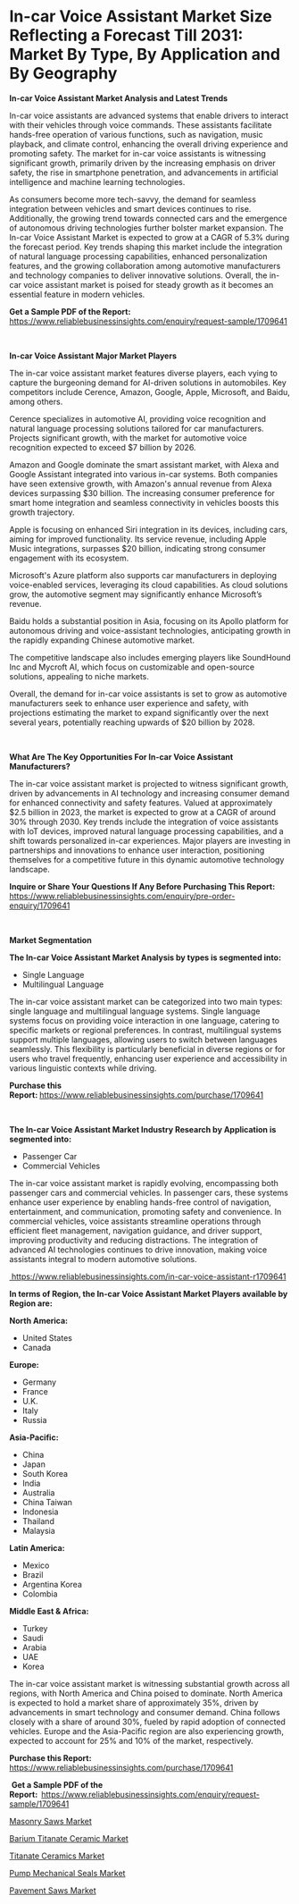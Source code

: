 <p><h1>In-car Voice Assistant Market Size Reflecting a Forecast Till 2031: Market By Type, By Application and By Geography</h1></p><p><strong>In-car Voice Assistant Market Analysis and Latest Trends</strong></p>
<p><p>In-car voice assistants are advanced systems that enable drivers to interact with their vehicles through voice commands. These assistants facilitate hands-free operation of various functions, such as navigation, music playback, and climate control, enhancing the overall driving experience and promoting safety. The market for in-car voice assistants is witnessing significant growth, primarily driven by the increasing emphasis on driver safety, the rise in smartphone penetration, and advancements in artificial intelligence and machine learning technologies.</p><p>As consumers become more tech-savvy, the demand for seamless integration between vehicles and smart devices continues to rise. Additionally, the growing trend towards connected cars and the emergence of autonomous driving technologies further bolster market expansion. The In-car Voice Assistant Market is expected to grow at a CAGR of 5.3% during the forecast period. Key trends shaping this market include the integration of natural language processing capabilities, enhanced personalization features, and the growing collaboration among automotive manufacturers and technology companies to deliver innovative solutions. Overall, the in-car voice assistant market is poised for steady growth as it becomes an essential feature in modern vehicles.</p></p>
<p><strong>Get a Sample PDF of the Report:&nbsp;</strong> <a href="https://www.reliablebusinessinsights.com/enquiry/request-sample/1709641?utm_campaign=84&utm_medium=2&utm_source=Github&utm_content=ia&utm_term=21102024&utm_id=in-car-voice-assistant">https://www.reliablebusinessinsights.com/enquiry/request-sample/1709641</a></p>
<p>&nbsp;</p>
<p><strong>In-car Voice Assistant Major Market Players</strong></p>
<p><p>The in-car voice assistant market features diverse players, each vying to capture the burgeoning demand for AI-driven solutions in automobiles. Key competitors include Cerence, Amazon, Google, Apple, Microsoft, and Baidu, among others. </p><p>Cerence specializes in automotive AI, providing voice recognition and natural language processing solutions tailored for car manufacturers. Projects significant growth, with the market for automotive voice recognition expected to exceed $7 billion by 2026. </p><p>Amazon and Google dominate the smart assistant market, with Alexa and Google Assistant integrated into various in-car systems. Both companies have seen extensive growth, with Amazon's annual revenue from Alexa devices surpassing $30 billion. The increasing consumer preference for smart home integration and seamless connectivity in vehicles boosts this growth trajectory.</p><p>Apple is focusing on enhanced Siri integration in its devices, including cars, aiming for improved functionality. Its service revenue, including Apple Music integrations, surpasses $20 billion, indicating strong consumer engagement with its ecosystem.</p><p>Microsoft's Azure platform also supports car manufacturers in deploying voice-enabled services, leveraging its cloud capabilities. As cloud solutions grow, the automotive segment may significantly enhance Microsoft’s revenue.</p><p>Baidu holds a substantial position in Asia, focusing on its Apollo platform for autonomous driving and voice-assistant technologies, anticipating growth in the rapidly expanding Chinese automotive market. </p><p>The competitive landscape also includes emerging players like SoundHound Inc and Mycroft AI, which focus on customizable and open-source solutions, appealing to niche markets.</p><p>Overall, the demand for in-car voice assistants is set to grow as automotive manufacturers seek to enhance user experience and safety, with projections estimating the market to expand significantly over the next several years, potentially reaching upwards of $20 billion by 2028.</p></p>
<p>&nbsp;</p>
<p><strong>What Are The Key Opportunities For In-car Voice Assistant Manufacturers?</strong></p>
<p><p>The in-car voice assistant market is projected to witness significant growth, driven by advancements in AI technology and increasing consumer demand for enhanced connectivity and safety features. Valued at approximately $2.5 billion in 2023, the market is expected to grow at a CAGR of around 30% through 2030. Key trends include the integration of voice assistants with IoT devices, improved natural language processing capabilities, and a shift towards personalized in-car experiences. Major players are investing in partnerships and innovations to enhance user interaction, positioning themselves for a competitive future in this dynamic automotive technology landscape.</p></p>
<p><strong>Inquire or Share Your Questions If Any Before Purchasing This Report:</strong> <a href="https://www.reliablebusinessinsights.com/enquiry/pre-order-enquiry/1709641?utm_campaign=84&utm_medium=2&utm_source=Github&utm_content=ia&utm_term=21102024&utm_id=in-car-voice-assistant">https://www.reliablebusinessinsights.com/enquiry/pre-order-enquiry/1709641</a></p>
<p>&nbsp;</p>
<p><strong>Market Segmentation</strong></p>
<p><strong>The In-car Voice Assistant Market Analysis by types is segmented into:</strong></p>
<p><ul><li>Single Language</li><li>Multilingual Language</li></ul></p>
<p><p>The in-car voice assistant market can be categorized into two main types: single language and multilingual language systems. Single language systems focus on providing voice interaction in one language, catering to specific markets or regional preferences. In contrast, multilingual systems support multiple languages, allowing users to switch between languages seamlessly. This flexibility is particularly beneficial in diverse regions or for users who travel frequently, enhancing user experience and accessibility in various linguistic contexts while driving.</p></p>
<p><strong>Purchase this Report:&nbsp;</strong><a href="https://www.reliablebusinessinsights.com/purchase/1709641?utm_campaign=84&utm_medium=2&utm_source=Github&utm_content=ia&utm_term=21102024&utm_id=in-car-voice-assistant">https://www.reliablebusinessinsights.com/purchase/1709641</a></p>
<p>&nbsp;</p>
<p><strong>The In-car Voice Assistant Market Industry Research by Application is segmented into:</strong></p>
<p><ul><li>Passenger Car</li><li>Commercial Vehicles</li></ul></p>
<p><p>The in-car voice assistant market is rapidly evolving, encompassing both passenger cars and commercial vehicles. In passenger cars, these systems enhance user experience by enabling hands-free control of navigation, entertainment, and communication, promoting safety and convenience. In commercial vehicles, voice assistants streamline operations through efficient fleet management, navigation guidance, and driver support, improving productivity and reducing distractions. The integration of advanced AI technologies continues to drive innovation, making voice assistants integral to modern automotive solutions.</p></p>
<p><a href="https://www.reliablebusinessinsights.com/in-car-voice-assistant-r1709641?utm_campaign=84&utm_medium=2&utm_source=Github&utm_content=ia&utm_term=21102024&utm_id=in-car-voice-assistant">&nbsp;https://www.reliablebusinessinsights.com/in-car-voice-assistant-r1709641</a></p>
<p><strong>In terms of Region, the In-car Voice Assistant Market Players available by Region are:</strong></p>
<p>
    <p> <strong> North America: </strong>
        <ul>
            <li>United States</li>
            <li>Canada</li>
        </ul>
        </p> 
    <p> <strong> Europe: </strong>
        <ul>
            <li>Germany</li>
            <li>France</li>
            <li>U.K.</li>
            <li>Italy</li>
            <li>Russia</li>
        </ul>
        </p> 
    <p> <strong> Asia-Pacific: </strong>
        <ul>
            <li>China</li>
            <li>Japan</li>
            <li>South Korea</li>
            <li>India</li>
            <li>Australia</li>
            <li>China Taiwan</li>
            <li>Indonesia</li>
            <li>Thailand</li>
            <li>Malaysia</li>
        </ul>
        </p> 
    <p> <strong> Latin America: </strong>
        <ul>
            <li>Mexico</li>
            <li>Brazil</li>
            <li>Argentina Korea</li>
            <li>Colombia</li>
        </ul>
        </p> 
    <p> <strong> Middle East & Africa: </strong>
        <ul>
            <li>Turkey</li>
            <li>Saudi</li>
            <li>Arabia</li>
            <li>UAE</li>
            <li>Korea</li>
        </ul>
    </p>
    </p>
<p><p>The in-car voice assistant market is witnessing substantial growth across all regions, with North America and China poised to dominate. North America is expected to hold a market share of approximately 35%, driven by advancements in smart technology and consumer demand. China follows closely with a share of around 30%, fueled by rapid adoption of connected vehicles. Europe and the Asia-Pacific region are also experiencing growth, expected to account for 25% and 10% of the market, respectively.</p></p>
<p><strong>Purchase this Report: </strong><a href="https://www.reliablebusinessinsights.com/purchase/1709641?utm_campaign=84&utm_medium=2&utm_source=Github&utm_content=ia&utm_term=21102024&utm_id=in-car-voice-assistant">https://www.reliablebusinessinsights.com/purchase/1709641</a></p>
<p>&nbsp;<strong>Get a Sample PDF of the Report:&nbsp;&nbsp;</strong><a href="https://www.reliablebusinessinsights.com/enquiry/request-sample/1709641?utm_campaign=84&utm_medium=2&utm_source=Github&utm_content=ia&utm_term=21102024&utm_id=in-car-voice-assistant">https://www.reliablebusinessinsights.com/enquiry/request-sample/1709641</a></p>
<p><strong></strong></p>
<p><p><a href="https://issuu.com/reportprime-2/docs/masonry-saws-market-size-2030.pptx_6788e969f4e04d?utm_campaign=84&utm_medium=2&utm_source=Github&utm_content=ia&utm_term=21102024&utm_id=in-car-voice-assistant">Masonry Saws Market</a></p><p><a href="https://github.com/HaroldWalker405/Market-Research-Report-List-1/blob/main/barium-titanate-ceramic-market.md?utm_campaign=84&utm_medium=2&utm_source=Github&utm_content=ia&utm_term=21102024&utm_id=in-car-voice-assistant">Barium Titanate Ceramic Market</a></p><p><a href="https://github.com/MegiDuro586/Market-Research-Report-List-1/blob/main/titanate-ceramics-market.md?utm_campaign=84&utm_medium=2&utm_source=Github&utm_content=ia&utm_term=21102024&utm_id=in-car-voice-assistant">Titanate Ceramics Market</a></p><p><a href="https://www.linkedin.com/pulse/surfing-pump-mechanical-seals-wave-riding-market-vrace?utm_campaign=84&utm_medium=2&utm_source=Github&utm_content=ia&utm_term=21102024&utm_id=in-car-voice-assistant">Pump Mechanical Seals Market</a></p><p><a href="https://issuu.com/reportprime-2/docs/pavement-saws-market-size-2030.pptx_7d450d6ae4941c?utm_campaign=84&utm_medium=2&utm_source=Github&utm_content=ia&utm_term=21102024&utm_id=in-car-voice-assistant">Pavement Saws Market</a></p></p>